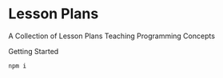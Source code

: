 # Lesson Plans
A Collection of Lesson Plans Teaching Programming Concepts

Getting Started

    npm i
